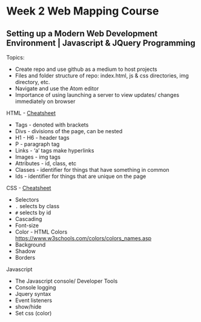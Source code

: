 # Week 2 Web Mapping Course

## Setting up a Modern Web Development Environment | Javascript & JQuery Programming

Topics:
- Create repo and use github as a medium to host projects
- Files and folder structure of repo: index.html, js & css directories, img directory, etc.
- Navigate and use the Atom editor
- Importance of using launching a server to view updates/ changes immediately on browser

HTML - [Cheatsheet](https://htmlcheatsheet.com/)
- Tags - denoted with brackets <div> </div>
- Divs - divisions of the page, can be nested
- H1 - H6 - header tags
- P - paragraph tag
- Links - ‘a’ tags make hyperlinks
- Images - img tags
- Attributes - id, class, etc
- Classes - identifier for things that have something in common
- Ids - identifier for things that are unique on the page


CSS - [Cheatsheet](https://htmlcheatsheet.com/css/)
- Selectors
- `.` selects by class
- `#` selects by id
- Cascading
- Font-size
- Color - HTML Colors https://www.w3schools.com/colors/colors_names.asp
- Background
- Shadow
- Borders

Javascript
- The Javascript console/ Developer Tools
- Console logging
- Jquery syntax
- Event listeners
- show/hide
- Set css (color)
